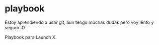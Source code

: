# playbook
Estoy aprendiendo a usar git, aun tengo muchas dudas pero voy lento y seguro :D

Playbook para Launch X. 
